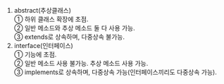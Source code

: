 1. abstract(추상클래스)  
   ① 하위 클래스 확장에 초점.  
   ② 일반 메소드와 추상 메소드 둘 다 사용 가능.   
   ③ extends로 상속하며, 다중상속 불가능.
2. interface(인터페이스)  
   ① 기능에 초점.  
   ② 일반 메소드 사용 불가능. 추상 메소드 사용 가능.  
   ③ implements로 상속하며, 다중상속 가능(인터페이스끼리도 다중상속 가능).